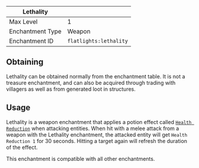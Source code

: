 | Lethality        | <img src="images/icons/enchanted_book.gif" width="16" alt=""/> |
|------------------|----------------------------------------------------------------|
| Max Level        | 1                                                              |
| Enchantment Type | Weapon                                                         |
| Enchantment ID   | `flatlights:lethality`                                         |

## Obtaining

Lethality can be obtained normally from the enchantment table. It is not a treasure enchantment, and can also be acquired through trading with villagers as well as from generated loot in structures.

## Usage

Lethality is a weapon enchantment that applies a potion effect called [`Health Reduction`](Health-Reduction) when attacking entities. When hit with a melee attack from a weapon with the Lethality enchantment, the attacked entity will get `Health Reduction 1` for 30 seconds. Hitting a target again will refresh the duration of the effect.

This enchantment is compatible with all other enchantments.
